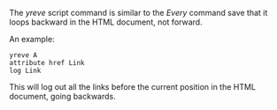 The *yreve* script command is similar to the *Every* command
	save that it loops backward in the HTML document, not forward.

An example:

~~~
yreve A
attribute href Link
log Link
~~~

This will log out all the links before the current position in the HTML document,
	going backwards.
